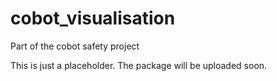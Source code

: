 # cobot_visualisation
Part of the cobot safety project

This is just a placeholder. The package will be uploaded soon.
